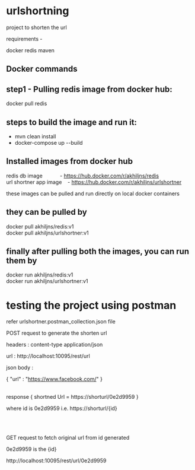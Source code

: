 # urlshortning
project to shorten the url

requirements - 

docker
redis
maven 

## Docker commands
## step1 - Pulling redis image from docker hub:
docker pull redis

## steps to build the image and run it:

- mvn clean install
- docker-compose up --build

## Installed images from docker hub 

redis db image            - https://hub.docker.com/r/akhiljns/redis <br />
url shortner app image    - https://hub.docker.com/r/akhiljns/urlshortner <br />

 these images can be pulled and run directly on local docker containers <br />

## they can be pulled by 
docker pull akhiljns/redis:v1 <br />
docker pull akhiljns/urlshortner:v1 <br />

## finally after pulling both the images, you can run them by 
docker run akhiljns/redis:v1 <br />
docker run akhiljns/urlshortner:v1 <br />


# testing the project using postman

refer urlshortner.postman_collection.json file <br />

POST request to generate the shorten url <br />

headers : content-type application/json

url : http://localhost:10095/rest/url

json body :

{
	"url" : "https://www.facebook.com/"
}

<br />
response { shortned Url = https://shorturl/0e2d9959 }

where id is 0e2d9959 i.e. https://shorturl/{id}

<br /><br />

GET request to fetch original url from id generated

0e2d9959 is the {id}  

http://localhost:10095/rest/url/0e2d9959



